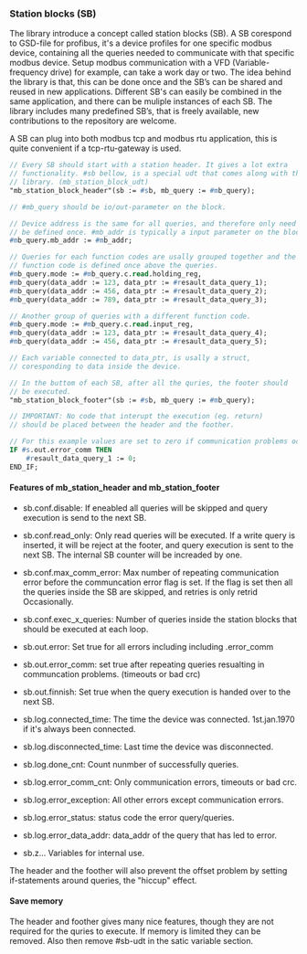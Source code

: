 ### Station blocks (SB)

The library introduce a concept called station blocks (SB). A SB corespond to GSD-file for profibus, it's a device profiles for one specific modbus device, containing all the queries needed to communicate with that specific modbus device. Setup modbus communication with a VFD (Variable-frequency drive) for example, can take a work day or two. The idea behind the library is that, this can be done once and the SB’s can be shared and reused in new applications. Different SB's can easily be combined in the same application, and there can be muliple instances of each SB. The library includes many predefined SB’s, that is freely available, new contributions to the repository are welcome. 

A SB can plug into both modbus tcp and modbus rtu application, this is quite convenient if a tcp-rtu-gateway is used.

```pascal
// Every SB should start with a station header. It gives a lot extra
// functionality. #sb bellow, is a special udt that comes along with the 
// library. (mb_station_block_udt)
"mb_station_block_header"(sb := #sb, mb_query := #mb_query);

// #mb_query should be io/out-parameter on the block.

// Device address is the same for all queries, and therefore only need to 
// be defined once. #mb_addr is typically a input parameter on the block.
#mb_query.mb_addr := #mb_addr;

// Queries for each function codes are usally grouped together and the 
// function code is defined once above the queries.
#mb_query.mode := #mb_query.c.read.holding_reg,
#mb_query(data_addr := 123, data_ptr := #resault_data_query_1);
#mb_query(data_addr := 456, data_ptr := #resault_data_query_2);
#mb_query(data_addr := 789, data_ptr := #resault_data_query_3);

// Another group of queries with a different function code.
#mb_query.mode := #mb_query.c.read.input_reg,
#mb_query(data_addr := 123, data_ptr := #resault_data_query_4);
#mb_query(data_addr := 456, data_ptr := #resault_data_query_5);

// Each variable connected to data_ptr, is usally a struct, 
// coresponding to data inside the device.

// In the buttom of each SB, after all the quries, the footer should
// be executed. 
"mb_station_block_footer"(sb := #sb, mb_query := #mb_query);

// IMPORTANT: No code that interupt the execution (eg. return)
// should be placed between the header and the foother.

// For this example values are set to zero if communication problems occurs.
IF #s.out.error_comm THEN
    #resault_data_query_1 := 0;   
END_IF;
```

#### Features of mb_station_header and mb_station_footer

- sb.conf.disable: If eneabled all queries will be skipped and query execution is send to the next SB.
- sb.conf.read_only: Only read queries will be executed. If a write query is inserted, it will be reject at the footer, and query execution is sent to the next SB. The internal SB counter will be increaded by one.
- sb.conf.max_comm_error: Max number of repeating communication error before the communcation error flag is set. If the flag is set then all the queries inside the SB are skipped, and retries is only retrid Occasionally.
- sb.conf.exec_x_queries: Number of queries inside the station blocks that should be executed at each loop.

- sb.out.error: Set true for all errors including including .error_comm
- sb.out.error_comm: set true after repeating queries resualting in communcation problems. (timeouts or bad crc)
- sb.out.finnish: Set true when the query execution is handed over to the next SB.
 
- sb.log.connected_time: The time the device was connected. 1st.jan.1970 if it's always been connected.
- sb.log.disconnected_time: Last time the device was disconnected.
- sb.log.done_cnt: Count nunmber of successfully queries.
- sb.log.error_comm_cnt: Only communication errors, timeouts or bad crc.
- sb.log.error_exception: All other errors except communication errors.
- sb.log.error_status: status code the error query/queries.
- sb.log.error_data_addr: data_addr of the query that has led to error.

- sb.z... Variables for internal use.

The header and the foother will also prevent the offset problem by setting if-statements around queries, the "hiccup" effect.

#### Save memory

The header and foother gives many nice features, though they are not required for the quries to execute. If memory is limited they can be removed. Also then remove #sb-udt in the satic variable section. 
